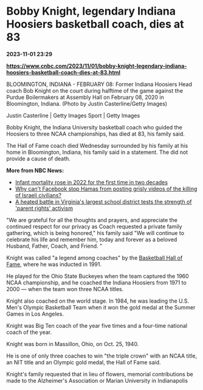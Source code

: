 # Bobby Knight, legendary Indiana Hoosiers basketball coach, dies at 83

**2023-11-01 23:29**

**https://www.cnbc.com/2023/11/01/bobby-knight-legendary-indiana-hoosiers-basketball-coach-dies-at-83.html**

BLOOMINGTON, INDIANA - FEBRUARY 08: Former Indiana Hoosiers Head coach Bob Knight on the court during halftime of the game against the Purdue Boilermakers at Assembly Hall on February 08, 2020 in Bloomington, Indiana. (Photo by Justin Casterline/Getty Images)

Justin Casterline | Getty Images Sport | Getty Images

Bobby Knight, the Indiana University basketball coach who guided the Hoosiers to three NCAA championships, has died at 83, his family said.

The Hall of Fame coach died Wednesday surrounded by his family at his home in Bloomington, Indiana, his family said in a statement. The did not provide a cause of death.

**More from NBC News:**

*   [Infant mortality rose in 2022 for the first time in two decades](https://www.nbcnews.com/health/health-news/infant-mortality-rose-2022-first-time-two-decades-rcna122995)
*   [Why can't Facebook stop Hamas from posting grisly videos of the killing of Israeli civilians?](https://www.nbcnews.com/news/investigations/cant-facebook-stop-hamas-posting-grisly-videos-killing-israeli-civilia-rcna122966)
*   [A heated battle in Virginia's largest school district tests the strength of 'parent rights' activism](https://www.nbcnews.com/news/us-news/glenn-youngkin-virginia-policy-fairfax-county-school-board-rcna122754)

"We are grateful for all the thoughts and prayers, and appreciate the continued respect for our privacy as Coach requested a private family gathering, which is being honored," his family said "We will continue to celebrate his life and remember him, today and forever as a beloved Husband, Father, Coach, and Friend. "

Knight was called "a legend among coaches" by the [Basketball Hall of Fame](https://www.hoophall.com/hall-of-famers/bob-knight/), where he was inducted in 1991.

He played for the Ohio State Buckeyes when the team captured the 1960 NCAA championship, and he coached the Indiana Hoosiers from 1971 to 2000 — when the team won three NCAA titles.

Knight also coached on the world stage. In 1984, he was leading the U.S. Men's Olympic Basketball Team when it won the gold medal at the Summer Games in Los Angeles.

Knight was Big Ten coach of the year five times and a four-time national coach of the year.

Knight was born in Massillon, Ohio, on Oct. 25, 1940.

He is one of only three coaches to win "the triple crown" with an NCAA title, an NIT title and an Olympic gold medal, the Hall of Fame said.

Knight's family requested that in lieu of flowers, memorial contributions be made to the Alzheimer's Association or Marian University in Indianapolis